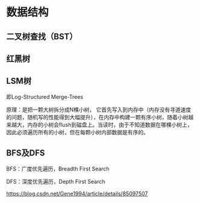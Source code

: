 # 数据结构



## 二叉树查找（BST）



## 红黑树



## LSM树

即Log-Structured Merge-Trees

原理：是把一颗大树拆分成N棵小树， 它首先写入到内存中（内存没有寻道速度的问题，随机写的性能得到大幅提升），在内存中构建一颗有序小树，随着小树越来越大，内存的小树会flush到磁盘上。当读时，由于不知道数据在哪棵小树上，因此必须遍历所有的小树，但在每颗小树内部数据是有序的。





## BFS及DFS

BFS：广度优先遍历，Breadth First Search

DFS：深度优先遍历，Depth First Search

https://blog.csdn.net/Gene1994/article/details/85097507